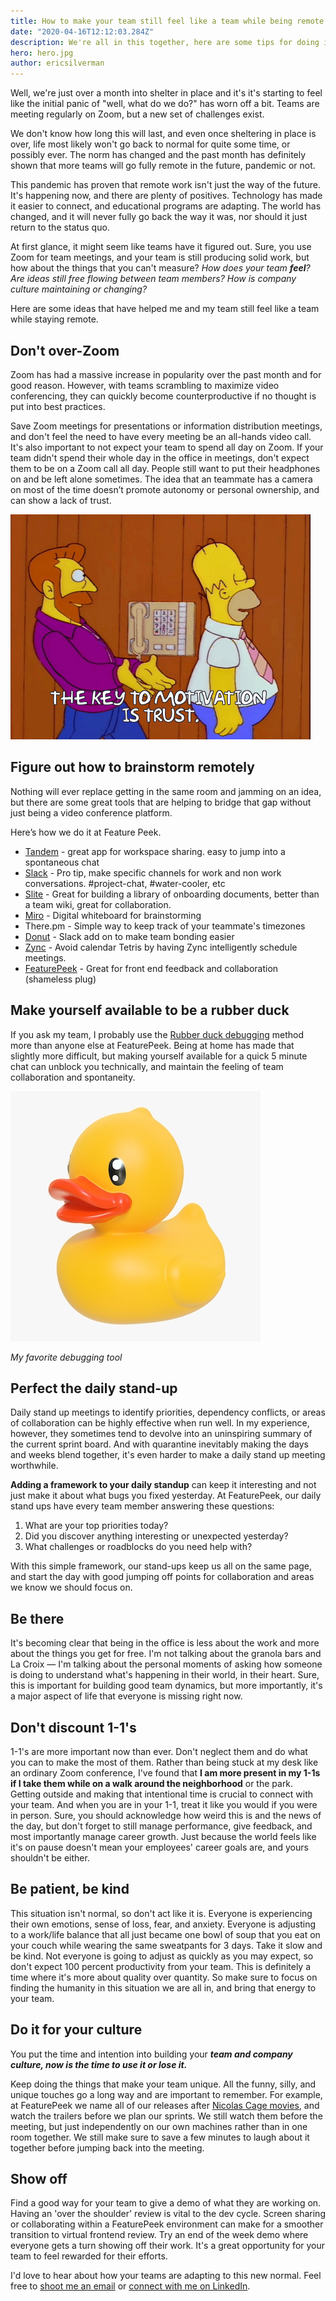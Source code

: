 ```yaml
---
title: How to make your team still feel like a team while being remote
date: "2020-04-16T12:12:03.284Z"
description: We're all in this together, here are some tips for doing it well
hero: hero.jpg
author: ericsilverman
---
```


Well, we're just over a month into shelter in place and it's it's starting to feel like the initial panic of "well, what do we do?" has worn off a bit. Teams are meeting regularly on Zoom, but a new set of challenges exist.

We don't know how long this will last, and even once sheltering in place is over, life most likely won't go back to normal for quite some time, or possibly ever. The norm has changed and the past month has definitely shown that more teams will go fully remote in the future, pandemic or not.

This pandemic has proven that remote work isn't just the way of the future. It's happening now, and there are plenty of positives. Technology has made it easier to connect, and educational programs are adapting. The world has changed, and it will never fully go back the way it was, nor should it just return to the status quo.

At first glance, it might seem like teams have it figured out. Sure, you use Zoom for team meetings, and your team is still producing solid work, but how about the things that you can't measure? _How does your team **feel**? Are ideas still free flowing between team members? How is company culture maintaining or changing?_

Here are some ideas that have helped me and my team still feel like a team while staying remote.

## Don't over-Zoom

Zoom has had a massive increase in popularity over the past month and for good reason. However, with teams scrambling to maximize video conferencing, they can quickly become counterproductive if no thought is put into best practices.

Save Zoom meetings for presentations or information distribution meetings, and don't feel the need to have every meeting be an all-hands video call. It's also important to not expect your team to spend all day on Zoom. If your team didn't spend their whole day in the office in meetings, don't expect them to be on a Zoom call all day. People still want to put their headphones on and be left alone sometimes. The idea that an teammate has a camera on most of the time doesn’t promote autonomy or personal ownership, and can show a lack of trust. 


![trust.gif](trust.gif)

## Figure out how to brainstorm remotely

Nothing will ever replace getting in the same room and jamming on an idea, but there are some great tools that are helping to bridge that gap without just being a video conference platform.

Here’s how we do it at Feature Peek. 

- [Tandem](https://tandem.chat/) - great app for workspace sharing. easy to jump into a spontaneous chat
- [Slack](https://slack.com/) - Pro tip, make specific channels for work and non work conversations. #project-chat, #water-cooler, etc
- [Slite](https://slite.com/) - Great for building a library of onboarding documents, better than a team wiki, great for collaboration.
- [Miro](https://miro.com/) - Digital whiteboard for brainstorming
- There.pm - Simple way to keep track of your teammate's timezones
- [Donut](https://www.donut.com) - Slack add on to make team bonding easier
- [Zync](https://zynq.io/remote/) - Avoid calendar Tetris by having Zync intelligently schedule meetings.
- [FeaturePeek](https://featurepeek.com) - Great for front end feedback and collaboration (shameless plug) 

 
## Make yourself available to be a rubber duck

If you ask my team, I probably use the [Rubber duck debugging](https://en.wikipedia.org/wiki/Rubber_duck_debugging) method more than anyone else at FeaturePeek. Being at home has made that slightly more difficult, but making yourself available for a quick 5 minute chat can unblock you technically, and maintain the feeling of team collaboration and spontaneity.

![duck.jpg](duck.jpg)

*My favorite debugging tool*

## Perfect the daily stand-up

Daily stand up meetings to identify priorities, dependency conflicts, or areas of collaboration can be highly effective when run well. In my experience, however, they sometimes tend to devolve into an uninspiring summary of the current sprint board. And with quarantine inevitably making the days and weeks blend together, it's even harder to make a daily stand up meeting worthwhile. 

**Adding a framework to your daily standup** can keep it interesting and not just make it about what bugs you fixed yesterday. At FeaturePeek, our daily stand ups have every team member answering these questions:

1.  What are your top priorities today?
2.  Did you discover anything interesting or unexpected yesterday?
3.  What challenges or roadblocks do you need help with?

With this simple framework, our stand-ups keep us all on the same page, and start the day with good jumping off points for collaboration and areas we know we should focus on.

## Be there

It's becoming clear that being in the office is less about the work and more about the things you get for free. I'm not talking about the granola bars and La Croix &mdash; I'm talking about the personal moments of asking how someone is doing to understand what's happening in their world, in their heart. Sure, this is important for building good team dynamics, but more importantly, it's a major aspect of life that everyone is missing right now.

## Don't discount 1-1's

1-1's are more important now than ever. Don't neglect them and do what you can to make the most of them. Rather than being stuck at my desk like an ordinary Zoom conference, I've found that **I am more present in my 1-1s if I take them while on a walk around the neighborhood** or the park. Getting outside and making that intentional time is crucial to connect with your team. And when you are in your 1-1, treat it like you would if you were in person. Sure, you should acknowledge how weird this is and the news of the day, but don't forget to still manage performance, give feedback, and most importantly manage career growth. Just because the world feels like it's on pause doesn't mean your employees' career goals are, and yours shouldn't be either.

## Be patient, be kind

This situation isn't normal, so don't act like it is. Everyone is experiencing their own emotions, sense of loss, fear, and anxiety. Everyone is adjusting to a work/life balance that all just became one bowl of soup that you eat on your couch while wearing the same sweatpants for 3 days. Take it slow and be kind. Not everyone is going to adjust as quickly as you may expect, so don't expect 100 percent productivity from your team. This is definitely a time where it's more about quality over quantity. So make sure to focus on finding the humanity in this situation we are all in, and bring that energy to your team.

## Do it for your culture

You put the time and intention into building your **_team and company culture, now is the time to use it or lose it._**

Keep doing the things that make your team unique. All the funny, silly, and unique touches go a long way and are important to remember. For example, at FeaturePeek we name all of our releases after [Nicolas Cage movies](https://www.imdb.com/name/nm0000115/#actor), and watch the trailers before we plan our sprints. We still watch them before the meeting, but just independently on our own machines rather than in one room together. We still make sure to save a few minutes to laugh about it together before jumping back into the meeting.

## Show off

Find a good way for your team to give a demo of what they are working on. Having an 'over the shoulder' review is vital to the dev cycle. Screen sharing or collaborating within a FeaturePeek environment can make for a smoother transition to virtual frontend review. Try an end of the week demo where everyone gets a turn showing off their work. It's a great opportunity for your team to feel rewarded for their efforts.

I'd love to hear about how your teams are adapting to this new normal. Feel free to [shoot me an email](mailto:eric@featurepeek.com) or [connect with me on LinkedIn](https://www.linkedin.com/in/eric-silverman-featurepeek).
